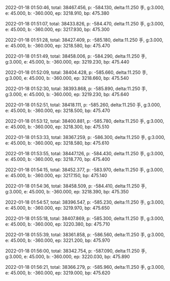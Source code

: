 2022-01-18 01:50:46, total: 38467.456, p: -584.130, delta:11.250 手, g:3.000, e: 45.000, b: -360.000, ep: 3218.910, bp: 475.380

2022-01-18 01:51:07, total: 38433.826, p: -584.470, delta:11.250 手, g:3.000, e: 45.000, b: -360.000, ep: 3217.930, bp: 475.300

2022-01-18 01:51:28, total: 38427.409, p: -585.180, delta:11.250 手, g:3.000, e: 45.000, b: -360.000, ep: 3218.580, bp: 475.470

2022-01-18 01:51:49, total: 38458.006, p: -584.290, delta:11.250 手, g:3.000, e: 45.000, b: -360.000, ep: 3219.230, bp: 475.440

2022-01-18 01:52:09, total: 38404.428, p: -585.660, delta:11.250 手, g:3.000, e: 45.000, b: -360.000, ep: 3218.660, bp: 475.540

2022-01-18 01:52:30, total: 38393.868, p: -585.890, delta:11.250 手, g:3.000, e: 45.000, b: -360.000, ep: 3219.230, bp: 475.640

2022-01-18 01:52:51, total: 38418.111, p: -585.260, delta:11.250 手, g:3.000, e: 45.000, b: -360.000, ep: 3218.500, bp: 475.470

2022-01-18 01:53:12, total: 38400.881, p: -585.780, delta:11.250 手, g:3.000, e: 45.000, b: -360.000, ep: 3218.300, bp: 475.510

2022-01-18 01:53:33, total: 38367.259, p: -586.300, delta:11.250 手, g:3.000, e: 45.000, b: -360.000, ep: 3218.580, bp: 475.610

2022-01-18 01:53:55, total: 38447.126, p: -584.430, delta:11.250 手, g:3.000, e: 45.000, b: -360.000, ep: 3218.770, bp: 475.400

2022-01-18 01:54:15, total: 38452.377, p: -583.970, delta:11.250 手, g:3.000, e: 45.000, b: -360.000, ep: 3217.150, bp: 475.140

2022-01-18 01:54:36, total: 38458.509, p: -584.410, delta:11.250 手, g:3.000, e: 45.000, b: -360.000, ep: 3218.390, bp: 475.350

2022-01-18 01:54:57, total: 38396.547, p: -585.230, delta:11.250 手, g:3.000, e: 45.000, b: -360.000, ep: 3219.970, bp: 475.650

2022-01-18 01:55:18, total: 38407.869, p: -585.300, delta:11.250 手, g:3.000, e: 45.000, b: -360.000, ep: 3220.380, bp: 475.710

2022-01-18 01:55:39, total: 38361.858, p: -586.560, delta:11.250 手, g:3.000, e: 45.000, b: -360.000, ep: 3221.200, bp: 475.970

2022-01-18 01:56:00, total: 38342.754, p: -587.090, delta:11.250 手, g:3.000, e: 45.000, b: -360.000, ep: 3220.030, bp: 475.890

2022-01-18 01:56:21, total: 38366.279, p: -585.960, delta:11.250 手, g:3.000, e: 45.000, b: -360.000, ep: 3219.000, bp: 475.620